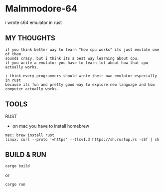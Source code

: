 # Malmmodore-64
i wrote c64 emulator in rust

## MY THOUGHTS
```
if you think better way to learn "how cpu works" its just emulate one of them
sounds crazy, but i think its a best way learning about cpu.
if you write a emulator you have to learn lot about how that cpu actually works.

i think every programmers should wrote their own emulator especially in rust
because its fun and pretty good way to explore new language and how computer actually works.
```

## TOOLS
RUST
- on mac you have to install homebrew
```
mac: brew install rust
linux: curl --proto '=https' --tlsv1.3 https://sh.rustup.rs -sSf | sh
```

## BUILD & RUN
```
cargo build
```
or
```
cargo run
```